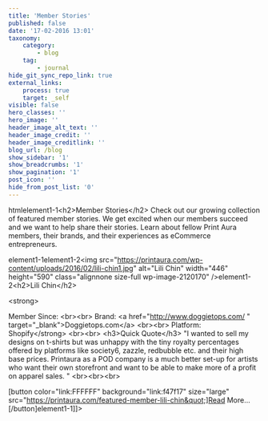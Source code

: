 ```yaml
---
title: 'Member Stories'
published: false
date: '17-02-2016 13:01'
taxonomy:
    category:
        - blog
    tag:
        - journal
hide_git_sync_repo_link: true
external_links:
    process: true
    target: _self
visible: false
hero_classes: ''
hero_image: ''
header_image_alt_text: ''
header_image_credit: ''
header_image_creditlink: ''
blog_url: /blog
show_sidebar: '1'
show_breadcrumbs: '1'
show_pagination: '1'
post_icon: ''
hide_from_post_list: '0'
---
```


html<start><item-tag><Column><size>element1-1</size><column-text>&lt;h2&gt;Member Stories&lt;/h2&gt;
Check out our growing collection of featured member stories. We get excited when our members succeed and we want to help share their stories. Learn about fellow Print Aura members, their brands, and their experiences as eCommerce entrepreneurs. 


</column-text></Column><Divider><size>element1-1</size><text></text></Divider><Column><size>element1-2</size><column-text>&lt;img src=&quot;https://printaura.com/wp-content/uploads/2016/02/lili-chin1.jpg&quot; alt=&quot;Lili Chin&quot; width=&quot;446&quot; height=&quot;590&quot; class=&quot;alignnone size-full wp-image-2120170&quot; /&gt;</column-text></Column><Column><size>element1-2</size><column-text>&lt;h2&gt;Lili Chin&lt;/h2&gt;

&lt;strong&gt;

Member Since:
&lt;br&gt;&lt;br&gt;
Brand: &lt;a href=&quot;http://www.doggietops.com/ &quot; target=&quot;_blank&quot;&gt;Doggietops.com&lt;/a&gt;
&lt;br&gt;&lt;br&gt;
Platform: Shopify&lt;/strong&gt;
&lt;br&gt;&lt;br&gt;
&lt;h3&gt;Quick Quote&lt;/h3&gt;
&quot;I wanted to sell my designs on t-shirts but was unhappy with the tiny royalty percentages offered by platforms like society6, zazzle, redbubble etc. and their high base prices. Printaura as a POD company is a much better set-up for artists who want their own storefront and want to be able to make more of a profit on apparel sales. &quot;
&lt;br&gt;&lt;br&gt;&lt;br&gt;

[button color=&quot;link:FFFFFF&quot; background=&quot;link:f47f17&quot; size=&quot;large&quot; src=&quot;https://printaura.com/featured-member-lili-chin&quot;]Read More...[/button]</column-text></Column><Divider><size>element1-1</size><text></text></Divider></item-tag>]]><end>
